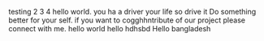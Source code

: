 testing 2 3 4
hello world. 
you ha a driver your life so drive it 
Do something better for your self. 
if you want to cogghhntribute of our project please connect with me. 
hello world 
hello 
hdhsbd
Hello bangladesh
